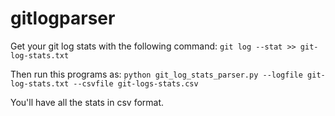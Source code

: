 # gitlogparser

Get your git log stats with the following command:
    `git log --stat >> git-log-stats.txt`
    
Then run this programs as:
    `python git_log_stats_parser.py --logfile git-log-stats.txt --csvfile git-logs-stats.csv`
    
You'll have all the stats in csv format.
